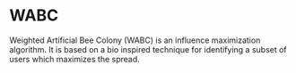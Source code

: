 # WABC

Weighted Artificial Bee Colony (WABC) is an influence maximization algorithm. It is based on a bio inspired technique for identifying a subset of users which maximizes the spread.
